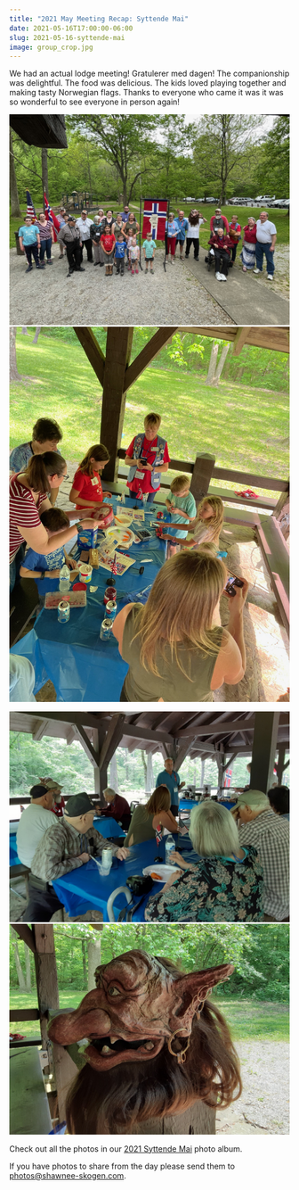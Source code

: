 ```yaml
---
title: "2021 May Meeting Recap: Syttende Mai"
date: 2021-05-16T17:00:00-06:00
slug: 2021-05-16-syttende-mai
image: group_crop.jpg
---
```


We had an actual lodge meeting!  Gratulerer med dagen!  The companionship was delightful.  The food was delicious.  The kids loved playing together and making tasty Norwegian flags.  Thanks to everyone who came it was it was so wonderful to see everyone in person again!

![Group Photo](group.jpg)
![Kids' Edible Craft](kids.jpg)

![Mike's Story Time](storytelling.jpg)
![Ron's Awesome Troll Mask](troll.jpg)

Check out all the photos in our [2021 Syttende Mai](https://www.icloud.com/sharedalbum/#B0o59UlCqi9YJZ) photo album.

If you have photos to share from the day please send them to [photos@shawnee-skogen.com](mailto:photos@shawnee-skogen.com?subject=Syttende%20Mai%20Photos).
